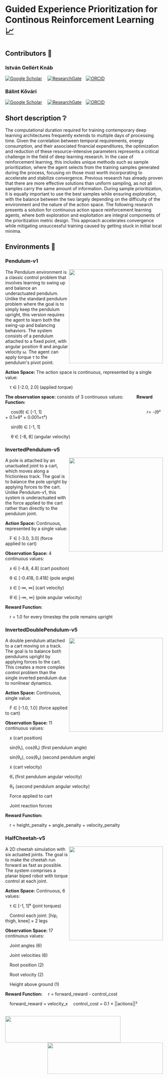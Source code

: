 # Guided Experience Prioritization for Continous Reinforcement Learning :chart_with_upwards_trend:
## Contributors :busts_in_silhouette:

 ### István Gellért Knáb
 
[![Google Scholar](https://img.shields.io/badge/Scholar-Profile-blue?style=flat&logo=google-scholar)](https://scholar.google.com/citations?user=Qil3Q_wAAAAJ&hl=hu&oi=ao)&emsp;
[![ResearchGate](https://img.shields.io/badge/ResearchGate-Profile-brightgreen?style=flat&logo=researchgate)](https://www.researchgate.net/profile/Istvan-Gellert-Knab?ev=hdr_xprf)&emsp;[![ORCID](https://orcid.org/sites/default/files/images/orcid_16x16.png)](https://orcid.org/0009-0007-6906-3308)
### Bálint Kővári

[![Google Scholar](https://img.shields.io/badge/Scholar-Profile-blue?style=flat&logo=google-scholar)](https://scholar.google.com/citations?user=WrtttXEAAAAJ&hl=hu&oi=ao)&emsp;
[![ResearchGate](https://img.shields.io/badge/ResearchGate-Profile-brightgreen?style=flat&logo=researchgate)](https://www.researchgate.net/profile/Balint-Kovari-3)&emsp;[![ORCID](https://orcid.org/sites/default/files/images/orcid_16x16.png)](https://orcid.org/0000-0003-2178-2921)
## Short description :grey_question:

The computational duration required for training contemporary deep learning architectures frequently extends to multiple days of processing time. Given the correlation between temporal requirements, energy consumption, and their associated financial expenditures, the optimization and reduction of these resource-intensive parameters represents a critical challenge in the field of deep learning research.
In the case of reinforcement learning, this includes unique methods such as sample prioritization, where the agent selects from the training samples generated during the process, focusing on those most worth incorporating to accelerate and stabilize convergence.
Previous research has already proven that there are more effective solutions than uniform sampling, as not all samples carry the same amount of information. During sample prioritization, it is equally important to use the best samples while ensuring exploration, with the balance between the two largely depending on the difficulty of the environment and the nature of the action space. The following research presents a solution for continuous action space reinforcement learning agents, where both exploration and exploitation are integral components of the prioritization metric design. This approach accelerates convergence while mitigating unsuccessful training caused by getting stuck in initial local minima.

## Environments :deciduous_tree:
### Pendulum-v1
<img align="right" width="300" height="300" src="https://gymnasium.farama.org/_images/pendulum.gif">

The Pendulum environment is a classic control problem that involves learning to swing up and balance an underactuated pendulum. Unlike the standard pendulum problem where the goal is to simply keep the pendulum upright, this version requires the agent to learn both the swing-up and balancing behaviors.
The system consists of a pendulum attached to a fixed point, with angular position θ and angular velocity ω. The agent can apply torque τ to the pendulum's pivot point. 

__Action Space:__ The action space is continuous, represented by a single value:

&emsp;τ ∈ [-2.0, 2.0] (applied torque)

__The observation space:__ consists of 3 continuous values:&emsp;&emsp;&emsp;__Reward Function:__

&emsp; cos(θ) ∈ [-1, 1]&emsp;&emsp;&emsp;&emsp;&emsp;&emsp;&emsp;&emsp;&emsp;&emsp;&emsp;&emsp;&emsp;&emsp;&emsp;&emsp;&emsp;&emsp;&emsp;&emsp;&emsp;&emsp;&emsp;&emsp;r= -(θ² + 0.1×θ̇² + 0.001×τ²)

&emsp; sin(θ) ∈ [-1, 1]

&emsp; θ̇ ∈ [-8, 8] (angular velocity)

### InvertedPendulum-v5
<img align="right" width="300" height="300" src="https://gymnasium.farama.org/_images/inverted_pendulum.gif">

A pole is attached by an unactuated joint to a cart, which moves along a frictionless track. The goal is to balance the pole upright by applying forces to the cart. Unlike Pendulum-v1, this system is underactuated with the force applied to the cart rather than directly to the pendulum joint.

__Action Space:__ Continuous, represented by a single value:

&emsp;F ∈ [-3.0, 3.0] (force applied to cart)

__Observation Space:__ 4 continuous values:

&emsp;x ∈ [-4.8, 4.8] (cart position)

&emsp;θ ∈ [-0.418, 0.418] (pole angle)

&emsp;ẋ ∈ [-∞, ∞] (cart velocity)

&emsp;θ̇ ∈ [-∞, ∞] (pole angular velocity)

__Reward Function:__

&emsp;r = 1.0 for every timestep the pole remains upright


### InvertedDoublePendulum-v5
<img align="right" width="300" height="300" src="https://gymnasium.farama.org/_images/inverted_double_pendulum.gif">

A double pendulum attached to a cart moving on a track. The goal is to balance both pendulums upright by applying forces to the cart. This creates a more complex control problem than the single inverted pendulum due to nonlinear dynamics.

__Action Space:__ Continuous, single value:

&emsp;F ∈ [-1.0, 1.0] (force applied to cart)

__Observation Space:__ 11 continuous values:

&emsp;x (cart position)

&emsp;sin(θ₁), cos(θ₁) (first pendulum angle)

&emsp;sin(θ₂), cos(θ₂) (second pendulum angle)

&emsp;ẋ (cart velocity)

&emsp;θ̇₁ (first pendulum angular velocity)

&emsp;θ̇₂ (second pendulum angular velocity)

&emsp;Force applied to cart

&emsp;Joint reaction forces

__Reward Function:__

&emsp;r = height_penalty + angle_penalty + velocity_penalty


### HalfCheetah-v5
<img align="right" width="300" height="300" src="https://github.com/istvan-knab/sac_per_mujoco/blob/main/models/pictures/half_cheetah.gif">
A 2D cheetah simulation with six actuated joints. The goal is to make the cheetah run forward as fast as possible. The system comprises a planar biped robot with torque control at each joint.

__Action Space:__ Continuous, 6 values:

&emsp;τ ∈ [-1, 1]⁶ (joint torques)

&emsp;Control each joint: [hip, thigh, knee] × 2 legs

__Observation Space:__ 17 continuous values:

&emsp;Joint angles (6)

&emsp;Joint velocities (6)

&emsp;Root position (2)

&emsp;Root velocity (2)

&emsp;Height above ground (1)

__Reward Function:__
&emsp;r = forward_reward - control_cost


&emsp;forward_reward = velocity_x
&emsp;control_cost = 0.1 × ||actions||²


<br>


<img align="left" width="369" height="85" src="https://n120.njszt.hu/img/logo/HUN-REN-SZTAKI-logo.png">

<img align="right" width="369" height="100" src="https://www.bme.hu/sites/default/files/mediakit/bme_logo_nagy.jpg">

